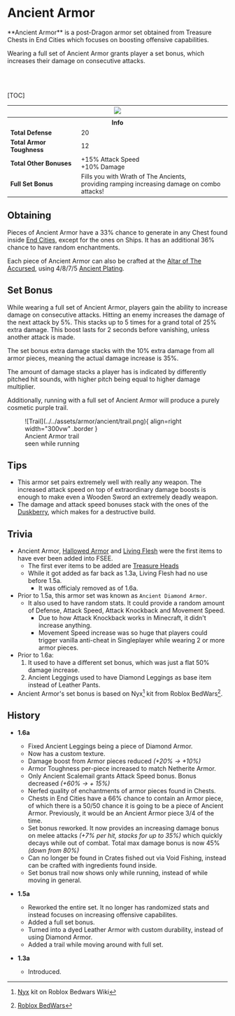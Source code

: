 # Ancient Armor
<div class="result foka-infobox-grid" markdown>
<div markdown class="foka-infobox-text">
**Ancient Armor** is a post-Dragon armor set obtained from Treasure Chests in End Cities which focuses on boosting offensive capabilities.

Wearing a full set of Ancient Armor grants player a set bonus, which increases their damage on consecutive attacks.

<br><br>

[TOC]

</div>
<div class="foka-infobox-table">
	<table id="foka-infobox--item">
		<tr>
			<th colspan="2" class="foka-infobox--top-image"><img src="../../../assets/armor/ancient/full.png" style="height: auto; image-rendering: auto;"></th>
		</tr>
		<tr>
			<th colspan="2">Info</th>
		</tr>
		<tr>
			<td><b>Total Defense</b></td>
			<td>20</td>
		</tr>
		<tr>
			<td><b>Total Armor Toughness</b></td>
			<td>12</td>
		</tr>
		<tr>
			<td><b>Total Other Bonuses</b></td>
			<td>
				+15% Attack Speed
				<br>
				+10% Damage
			</td>
		</tr>
		<tr>
			<td><b>Full Set Bonus</b></td>
			<td>
			Fills you with Wrath of The Ancients,
			<br>
			providing ramping increasing damage on combo attacks!
			</td>
		</tr>
	</table>
</div>
</div>

## Obtaining
Pieces of Ancient Armor have a 33% chance to generate in any Chest found inside [End Cities](../../structures/end_city.md), except for the ones on Ships. It has an additional 36% chance to have random enchantments.

Each piece of Ancient Armor can also be crafted at the [Altar of The Accursed](../../mechanics/altar_of_the_accursed.md), using 4/8/7/5 [Ancient Plating](../materials/ancient_ingot.md).


## Set Bonus
While wearing a full set of Ancient Armor, players gain the ability to increase damage on consecutive attacks. Hitting an enemy increases the damage of the next attack by 5%. This stacks up to 5 times for a grand total of 25% extra damage. This boost lasts for 2 seconds before vanishing, unless another attack is made.

The set bonus extra damage stacks with the 10% extra damage from all armor pieces, meaning the actual damage increase is 35%.

The amount of damage stacks a player has is indicated by differently pitched hit sounds, with higher pitch being equal to higher damage multiplier.

Additionally, running with a full set of Ancient Armor will produce a purely cosmetic purple trail.
<figure markdown>
  ![Trail](../../assets/armor/ancient/trail.png){ align=right width="300vw" .border }
  <figcaption>Ancient Armor trail<br>seen while running</figcaption>
</figure>

## Tips
- This armor set pairs extremely well with really any weapon. The increased attack speed on top of extraordinary damage boosts is enough to make even a Wooden Sword an extremely deadly weapon.
- The damage and attack speed bonuses stack with the ones of the [Duskberry](../trinkets/duskberry.md), which makes for a destructive build.

## Trivia
- <i class="icon-fsee icon-fsee-ancient-armor"></i>Ancient Armor, <i class="icon-fsee icon-fsee-hallowed-armor"></i>[Hallowed Armor](hallowed_armor.md) and <i class="icon-fsee icon-fsee-living-flesh"></i>[Living Flesh](../other/living_flesh.md) were the first items to have ever been added into FSEE.
    - The first ever items to be added are [Treasure Heads](../../mechanics/treasure_heads.md)
    - While it got added as far back as 1.3a, <i class="icon-fsee icon-fsee-living-flesh"></i>Living Flesh had no use before 1.5a.
        - It was officialy removed as of 1.6a.
- Prior to 1.5a, this armor set was known as <i class="icon-minecraft icon-minecraft-diamond-chestplate"></i>`Ancient Diamond Armor`.
    - It also used to have random stats. It could provide a random amount of Defense, Attack Speed, Attack Knockback and Movement Speed.
        - Due to how Attack Knockback works in Minecraft, it didn't increase anything.
        - Movement Speed increase was so huge that players could trigger vanilla anti-cheat in Singleplayer while wearing 2 or more armor pieces.
- Prior to 1.6a:
	1. It used to have a different set bonus, which was just a flat 50% damage increase.
	2. Ancient Leggings used to have Diamond Leggings as base item instead of Leather Pants.
- Ancient Armor's set bonus is based on Nyx[^1] kit from Roblox BedWars[^2].

## History
- **1.6a**
	- Fixed Ancient Leggings being a piece of Diamond Armor.
	- Now has a custom texture.
	- Damage boost from Armor pieces reduced *(+20% -> +10%)*
	- Armor Toughness per-piece increased to match Netherite Armor.
	- Only Ancient Scalemail grants Attack Speed bonus. Bonus decreased *(+60% -> + 15%)*
	- Nerfed quality of enchantments of armor pieces found in Chests.
	- Chests in End Cities have a 66% chance to contain an Armor piece, of which there is a 50/50 chance it is going to be a piece of Ancient Armor. Previously, it would be an Ancient Armor piece 3/4 of the time.
	- Set bonus reworked. It now provides an increasing damage bonus on melee attacks *(+7% per hit, stacks for up to 35%)* which quickly decays while out of combat. Total max damage bonus is now 45% *(down from 80%)*
	- Can no longer be found in Crates fished out via Void Fishing, instead can be crafted with ingredients found inside.
	- Set bonus trail now shows only while running, instead of while moving in general.

- **1.5a**
	- Reworked the entire set. It no longer has randomized stats and instead focuses on increasing offensive capabilites.
	- Added a full set bonus.
	- Turned into a dyed Leather Armor with custom durability, instead of using Diamond Armor.
	- Added a trail while moving around with full set.

- **1.3a**
	- Introduced.

[^1]: [Nyx](https://robloxbedwars.fandom.com/wiki/Nyx) kit on Roblox Bedwars Wiki
[^2]: [Roblox BedWars](https://www.roblox.com/games/6872265039/)
